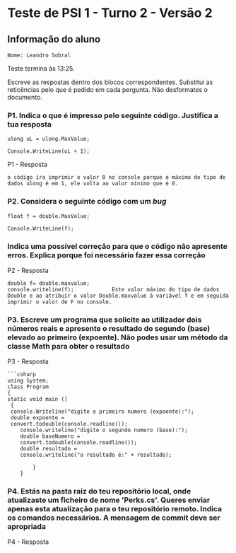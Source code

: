 # Teste de PSI 1 - Turno 2 - Versão 2

## Informação do aluno

    Nome: Leandro Sobral

Teste termina às 13:25.

Escreve as respostas dentro dos blocos correspondentes.
Substitui as reticências pelo que é pedido em cada pergunta.
Não desformates o documento.

### P1. Indica o que é impresso pelo seguinte código. Justifica a tua resposta

    ulong uL = ulong.MaxValue;

    Console.WriteLine(uL + 1);

P1 - Resposta

    o código íra imprimir o valor 0 no console porque o máximo do tipo de dados ulong é em 1, ele volta ao valor mínimo que é 0.

### P2. Considera o seguinte código com um *bug*

    float f = double.MaxValue;

    Console.WriteLine(f);

### Indica uma possível correção para que o código não apresente erros. Explica porque foi necessário fazer essa correção

P2 - Resposta

    double f= double.maxvalue;
    console.writeline(f);            Este valor máximo do tipo de dados Double e ao atribuir o valor Double.maxvalue á variável f e em seguida imprimir o valor de F no console.


### P3. Escreve um programa que solicite ao utilizador dois números reais e apresente o resultado do segundo (base) elevado ao primeiro (expoente). Não podes usar um método da classe Math para obter o resultado

P3 - Resposta

    ```csharp
    using System;
    class Program
    {
    static void main ()
     {
     console.Writeline("digite o primeiro numero (expoente):");
     double expoente =
     convert.todouble(console.readline()); 
        console.writeline("digite o segundo numero (base):");
        double baseNumero =
        convert.todouble(console.readline());
        double resultado =
        console.writeline("o resultado é:" + resultado);
        
            }
        }

### P4. Estás na pasta raiz do teu repositório local, onde atualizaste um ficheiro de nome 'Perks.cs'. Queres enviar **apenas** esta atualização para o teu repositório remoto. Indica os comandos necessários. A mensagem de commit deve ser apropriada

P4 - Resposta

